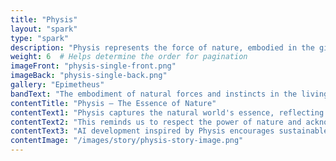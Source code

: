 ```yaml
---
title: "Physis"
layout: "spark"
type: "spark"
description: "Physis represents the force of nature, embodied in the gifts given to animals."
weight: 6  # Helps determine the order for pagination
imageFront: "physis-single-front.png"
imageBack: "physis-single-back.png"
gallery: "Epimetheus"
bandText: "The embodiment of natural forces and instincts in the living world."
contentTitle: "Physis – The Essence of Nature"
contentText1: "Physis captures the natural world's essence, reflecting the beauty and unpredictability of life."
contentText2: "This reminds us to respect the power of nature and acknowledge that technology, including AI, must harmonize with the world around us."
contentText3: "AI development inspired by Physis encourages sustainable and eco-conscious technologies that work with, rather than against, nature."
contentImage: "/images/story/physis-story-image.png"
---
```


